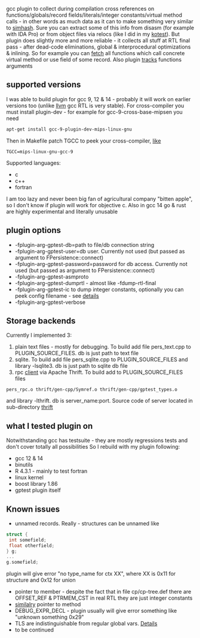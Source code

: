 gcc plugin to collect during compilation cross references on functions/globals/record fields/literals/integer constants/virtual method calls - in other words as much data as it can to make something very similar to [simhash](https://github.com/googleprojectzero/functionsimsearch). Sure you can extract some of this info from disasm (for example with IDA Pro) or from object files via relocs (like I did in my [kotest](https://redplait.blogspot.com/2024/05/kotest.html)). But plugin does slightly more and more reliable - it collects all stuff at RTL final pass - after dead-code eliminations, global & interprocedural optimizations & inlining. 
So for example you can [fetch](https://redplait.blogspot.com/2024/09/gcc-plugin-to-collect-cross-references.html) all functions which call concrete virtual method or use field of some record. Also plugin [tracks](https://redplait.blogspot.com/2024/09/tracking-arguments-of-functions-in-gcc.html) functions arguments

## supported versions
I was able to build plugin for gcc 9, 12 & 14 - probably it will work on earlier versions too (unlike [llvm](https://chromium.googlesource.com/chromium/src/+/lkgr/docs/writing_clang_plugins.md) gcc RTL is very stable).
For cross-compiler you must install plugin-dev - for example for gcc-9-cross-base-mipsen you need
```sh
apt-get install gcc-9-plugin-dev-mips-linux-gnu
```
Then in Makefile patch TGCC to peek your cross-compiler, [like](https://github.com/redplait/dwarfdump/blob/main/gptest/Makefile.mips)
```make
TGCC=mips-linux-gnu-gcc-9
```
Supported languages:
* c
* c++
* fortran

I am too lazy and never been big fan of agricultural company "bitten apple", so I don't know if plugin will work for objective c.
Also in gcc 14 go & rust are highly experimental and literally unusable

## plugin options
* -fplugin-arg-gptest-db=path to file/db connection string
* -fplugin-arg-gptest-user=db user.
  Currently not used (but passed as argument to FPersistence::connect)
* -fplugin-arg-gptest-password=password for db access.
  Currently not used (but passed as argument to FPersistence::connect)
* -fplugin-arg-gptest-asmproto
* -fplugin-arg-gptest-dumprtl - almost like -fdump-rtl-final
* -fplugin-arg-gptest-ic to dump integer constants, optionally you can peek config filename - see [details](https://redplait.blogspot.com/2023/09/gcc-plugin-to-collect-cross-references.html#more)
* -fplugin-arg-gptest-verbose

## Storage backends
Currently I implemented 3:
1. plain text files - mostly for debugging. To build add file pers_text.cpp to PLUGIN_SOURCE_FILES.
   db is just path to text file
2. sqlite. To build add file pers_sqlite.cpp to PLUGIN_SOURCE_FILES and library -lsqlite3.
   db is just path to sqlite db file 
3. rpc [client](https://redplait.blogspot.com/2024/09/gcc-plugin-to-collect-cross-references.html) via Apache Thrift. To build add to PLUGIN_SOURCE_FILES files
```make
pers_rpc.o thrift/gen-cpp/Symref.o thrift/gen-cpp/gptest_types.o
```
 and library -lthrift. db is server_name:port. Source code of server located in sub-directory [thrift](https://github.com/redplait/dwarfdump/tree/main/gptest/thrift)

## what I tested plugin on
Notwithstanding gcc has testsuite - they are mostly regressions tests and don't cover totally all possibilities
So I rebuild with my plugin following:
* gcc 12 & 14
* binutils
* R 4.3.1 - mainly to test fortran
* linux kernel
* boost library 1.86
* gptest plugin itself
  
## Known issues
* unnamed records. Really - structures can be unnamed like
```c++
struct {
 int somefield;
 float otherfield;
} g;
...
g.somefield;
```
plugin will give error "no type_name for ctx XX", where XX is 0x11 for structure and 0x12 for union
* pointer to member - despite the fact that in file cp/cp-tree.def there are OFFSET_REF & PTRMEM_CST in real RTL they are just integer constants
* [similalry](http://redplait.blogspot.com/2023/08/gcc-plugin-to-collect-cross-references_19.html)  pointer to method
* DEBUG_EXPR_DECL - plugin usually will give error something like "unknown something 0x29"
* TLS are indistinguishable from regular global vars. [Details](https://redplait.blogspot.com/2024/10/tls-in-gcc-rtl.html)
* to be continued 

